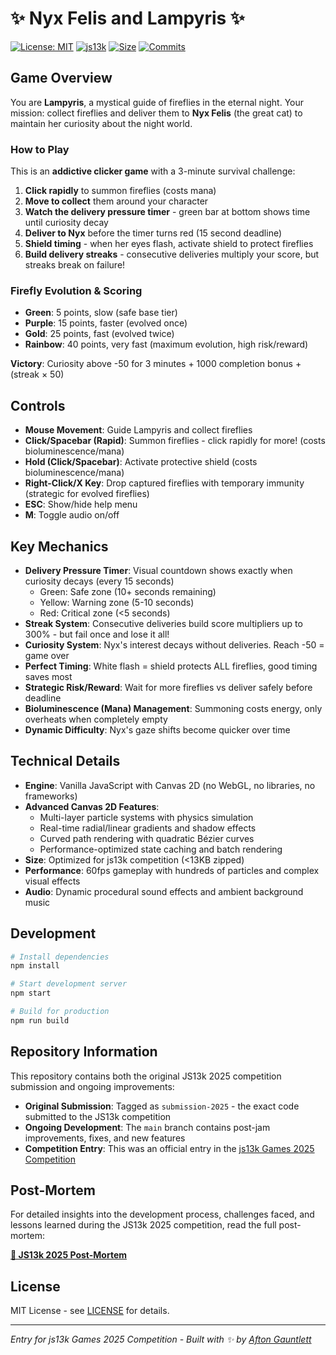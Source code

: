 # ✨ Nyx Felis and Lampyris ✨

[![License: MIT](https://img.shields.io/badge/License-MIT-yellow.svg)](https://opensource.org/licenses/MIT)
[![js13k](https://img.shields.io/badge/js13k-2025-orange.svg)](https://js13kgames.com/)
[![Size](https://img.shields.io/badge/size-<13KB-brightgreen.svg)](#)
[![Commits](https://img.shields.io/github/commit-activity/t/aftongauntlett/js13k-2025?style=flat&logo=git&logoColor=white&label=commits&color=blue)](https://github.com/aftongauntlett/js13k-2025/commits)

## Game Overview

You are **Lampyris**, a mystical guide of fireflies in the eternal night. Your mission: collect fireflies and deliver them to **Nyx Felis** (the great cat) to maintain her curiosity about the night world.

### How to Play
This is an **addictive clicker game** with a 3-minute survival challenge:

1. **Click rapidly** to summon fireflies (costs mana)
2. **Move to collect** them around your character  
3. **Watch the delivery pressure timer** - green bar at bottom shows time until curiosity decay
4. **Deliver to Nyx** before the timer turns red (15 second deadline)
5. **Shield timing** - when her eyes flash, activate shield to protect fireflies
6. **Build delivery streaks** - consecutive deliveries multiply your score, but streaks break on failure!

### Firefly Evolution & Scoring
- **Green**: 5 points, slow (safe base tier)
- **Purple**: 15 points, faster (evolved once)
- **Gold**: 25 points, fast (evolved twice)
- **Rainbow**: 40 points, very fast (maximum evolution, high risk/reward)

**Victory**: Curiosity above -50 for 3 minutes + 1000 completion bonus + (streak × 50)

## Controls

- **Mouse Movement**: Guide Lampyris and collect fireflies
- **Click/Spacebar (Rapid)**: Summon fireflies - click rapidly for more! (costs bioluminescence/mana)
- **Hold (Click/Spacebar)**: Activate protective shield (costs bioluminescence/mana)
- **Right-Click/X Key**: Drop captured fireflies with temporary immunity (strategic for evolved fireflies)
- **ESC**: Show/hide help menu
- **M**: Toggle audio on/off

## Key Mechanics

- **Delivery Pressure Timer**: Visual countdown shows exactly when curiosity decays (every 15 seconds)
  - Green: Safe zone (10+ seconds remaining)
  - Yellow: Warning zone (5-10 seconds) 
  - Red: Critical zone (<5 seconds)
- **Streak System**: Consecutive deliveries build score multipliers up to 300% - but fail once and lose it all!
- **Curiosity System**: Nyx's interest decays without deliveries. Reach -50 = game over  
- **Perfect Timing**: White flash = shield protects ALL fireflies, good timing saves most
- **Strategic Risk/Reward**: Wait for more fireflies vs deliver safely before deadline
- **Bioluminescence (Mana) Management**: Summoning costs energy, only overheats when completely empty
- **Dynamic Difficulty**: Nyx's gaze shifts become quicker over time

## Technical Details

- **Engine**: Vanilla JavaScript with Canvas 2D (no WebGL, no libraries, no frameworks)
- **Advanced Canvas 2D Features**: 
  - Multi-layer particle systems with physics simulation
  - Real-time radial/linear gradients and shadow effects
  - Curved path rendering with quadratic Bézier curves
  - Performance-optimized state caching and batch rendering
- **Size**: Optimized for js13k competition (<13KB zipped)
- **Performance**: 60fps gameplay with hundreds of particles and complex visual effects
- **Audio**: Dynamic procedural sound effects and ambient background music

## Development

```bash
# Install dependencies
npm install

# Start development server
npm start

# Build for production
npm run build
```

## Repository Information

This repository contains both the original JS13k 2025 competition submission and ongoing improvements:

- **Original Submission**: Tagged as `submission-2025` - the exact code submitted to the JS13k competition
- **Ongoing Development**: The `main` branch contains post-jam improvements, fixes, and new features
- **Competition Entry**: This was an official entry in the [js13k Games 2025 Competition](https://js13kgames.com/)

## Post-Mortem

For detailed insights into the development process, challenges faced, and lessons learned during the JS13k 2025 competition, read the full post-mortem:

**[🔗 JS13k 2025 Post-Mortem](https://aftongauntlett.com/js13k-2025-post-mortem)**

## License

MIT License - see [LICENSE](LICENSE) for details.

---

*Entry for js13k Games 2025 Competition - Built with ✨ by [Afton Gauntlett](https://github.com/aftongauntlett)*